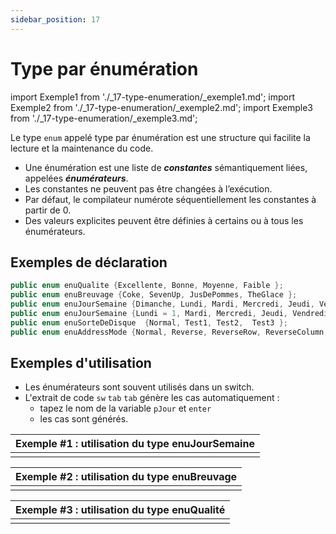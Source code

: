 ```yaml
---
sidebar_position: 17
---
```


# Type par énumération

import Exemple1 from './_17-type-enumeration/_exemple1.md';
import Exemple2 from './_17-type-enumeration/_exemple2.md';
import Exemple3 from './_17-type-enumeration/_exemple3.md';

Le type `enum` appelé type par énumération est une structure qui facilite la lecture et la maintenance du code.

- Une énumération est une liste de ***constantes*** sémantiquement liées, appelées ***énumérateurs***.
- Les constantes ne peuvent pas être changées à l’exécution.
- Par défaut, le compilateur numérote séquentiellement les constantes à partir de 0.
- Des valeurs explicites peuvent être définies à certains ou à tous les énumérateurs.

## Exemples de déclaration

```cs
public enum enuQualite {Excellente, Bonne, Moyenne, Faible };
public enum enuBreuvage {Coke, SevenUp, JusDePommes, TheGlace };
public enum enuJourSemaine {Dimanche, Lundi, Mardi, Mercredi, Jeudi, Vendredi, Samedi} ;
public enum enuJourSemaine {Lundi = 1, Mardi, Mercredi, Jeudi, Vendredi, Samedi, Dimanche} ;
public enum enuSorteDeDisque  {Normal, Test1, Test2,  Test3 };
public enum enuAddressMode {Normal, Reverse, ReverseRow, ReverseColumn, StairsTopLeft, StairsTopRight, StairsBottomLeft, StairsBottomRight};
```

## Exemples d'utilisation

- Les énumérateurs sont souvent utilisés dans un switch.
- L'extrait de code `sw` `tab` `tab` génère les cas automatiquement : 
  - tapez le nom de la variable `pJour` et `enter`
  - les cas sont générés.

| Exemple #1 : utilisation du type enuJourSemaine |
| --------------------------------------------------- |
| <Exemple1/> |

| Exemple #2 : utilisation du type enuBreuvage |
| -------------------------------------------- |
| <Exemple2/> |

| Exemple #3 : utilisation du type enuQualité |
| ------------------------------------------- |
| <Exemple3/> |

